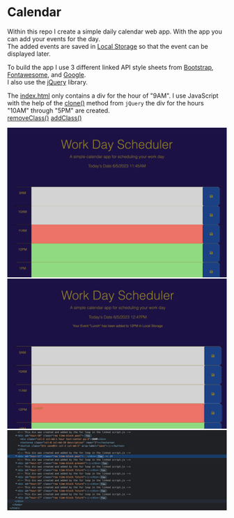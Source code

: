 # Calendar
 
Within this repo I create a simple daily calendar web app. With the app you can add your events for the day.<br>
The added events are saved in 
[Local Storage](https://www.w3schools.com/html/html5_webstorage.asp)
so that the event can be displayed later.

To build the app I use 3 different linked API style sheets from [Bootstrap](https://cdn.jsdelivr.net/npm/bootstrap@5.1.3/dist/css/bootstrap.min.css), 
[Fontawesome](https://use.fontawesome.com/releases/v5.8.1/css/all.css),
and
[Google](https://fonts.googleapis.com/css2?family=Fira+Sans:wght@400;700&display=swap).<br>
I also use the 
[jQuery](https://jquery.com/)
library.<br>

The [index.html](./index.html) only contains a div for the hour of "9AM". I use JavaScript with the help of the 
[clone()](https://api.jquery.com/clone/)
method from
`jQuery`
the div for the hours "10AM" through "5PM" are created.<br>
[removeClass()]()
[addClass()]()

![no event](./assets/images/Screenshot_no_event.png)
![event](./assets/images/Screenshot_event.png)
![dev tools](./assets/images/Screenshot_html_dev_tools.png)